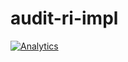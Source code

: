 audit-ri-impl
=============

[![Analytics](https://ga-beacon.appspot.com/UA-15041869-4/everit-org/audit-ri-impl)](https://github.com/igrigorik/ga-beacon)
